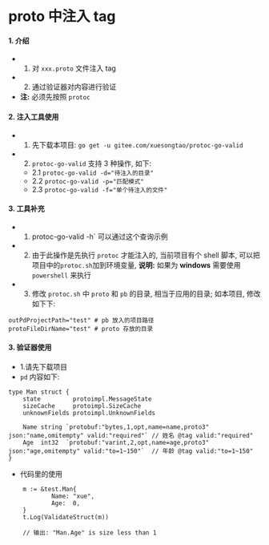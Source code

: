 # proto 中注入 tag
#### 1. 介绍
- 1. 对 `xxx.proto` 文件注入 tag 
- 2. 通过验证器对内容进行验证
- **注:** 必须先按照 `protoc`


#### 2. 注入工具使用
- 1. 先下载本项目: `go get -u gitee.com/xuesongtao/protoc-go-valid`
- 2. `protoc-go-valid` 支持 3 种操作, 如下: 
	- 2.1 `protoc-go-valid -d="待注入的目录"`
	- 2.2 `protoc-go-valid -p="匹配模式"`
	- 2.3 `protoc-go-valid -f="单个待注入的文件"`
	

#### 3. 工具补充
- 1. protoc-go-valid -h` 可以通过这个查询示例
- 2. 由于此操作是先执行 `protoc` 才能注入的, 当前项目有个 shell 脚本, 可以把项目中的`protoc.sh`加到环境变量, **说明:** 如果为 **windows** 需要使用 `powershell` 来执行
- 3. 修改 `protoc.sh` 中 `proto` 和 `pb` 的目录, 相当于应用的目录; 如本项目, 修改如下下:
```
outPdProjectPath="test" # pb 放入的项目路径
protoFileDirName="test" # proto 存放的目录
```



#### 3. 验证器使用
- 1.请先下载项目
- `pd` 内容如下: 
```
type Man struct {
	state         protoimpl.MessageState
	sizeCache     protoimpl.SizeCache
	unknownFields protoimpl.UnknownFields

	Name string `protobuf:"bytes,1,opt,name=name,proto3" json:"name,omitempty" valid:"required"` // 姓名 @tag valid:"required"
	Age  int32  `protobuf:"varint,2,opt,name=age,proto3" json:"age,omitempty" valid:"to=1~150"`  // 年龄 @tag valid:"to=1~150"
}
```

- 代码里的使用
```
	m := &test.Man{
			Name: "xue",
			Age:  0,
	}
	t.Log(ValidateStruct(m))

	// 输出: "Man.Age" is size less than 1
```
